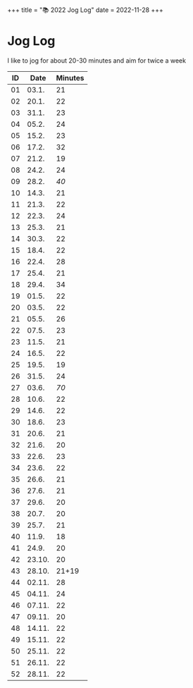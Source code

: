 +++
title = "📚 2022 Jog Log"
date = 2022-11-28
+++

# Jog Log

I like to jog for about 20-30 minutes and aim for twice a week

| ID | Date   | Minutes |
|----|--------|---------|
| 01 | 03.1.  | 21      |
| 02 | 20.1.  | 22      |
| 03 | 31.1.  | 23      |
| 04 | 05.2.  | 24      |
| 05 | 15.2.  | 23      |
| 06 | 17.2.  | 32      |
| 07 | 21.2.  | 19      |
| 08 | 24.2.  | 24      |
| 09 | 28.2.  | *40*    |
| 10 | 14.3.  | 21      |
| 11 | 21.3.  | 22      |
| 12 | 22.3.  | 24      |
| 13 | 25.3.  | 21      |
| 14 | 30.3.  | 22      |
| 15 | 18.4.  | 22      |
| 16 | 22.4.  | 28      |
| 17 | 25.4.  | 21      |
| 18 | 29.4.  | 34      |
| 19 | 01.5.  | 22      |
| 20 | 03.5.  | 22      |
| 21 | 05.5.  | 26      |
| 22 | 07.5.  | 23      |
| 23 | 11.5.  | 21      |
| 24 | 16.5.  | 22      |
| 25 | 19.5.  | 19      |
| 26 | 31.5.  | 24      |
| 27 | 03.6.  | *70*    |
| 28 | 10.6.  | 22      |
| 29 | 14.6.  | 22      |
| 30 | 18.6.  | 23      |
| 31 | 20.6.  | 21      |
| 32 | 21.6.  | 20      |
| 33 | 22.6.  | 23      |
| 34 | 23.6.  | 22      |
| 35 | 26.6.  | 21      |
| 36 | 27.6.  | 21      |
| 37 | 29.6.  | 20      |
| 38 | 20.7.  | 20      |
| 39 | 25.7.  | 21      |
| 40 | 11.9.  | 18      |
| 41 | 24.9.  | 20      |
| 42 | 23.10. | 20      |
| 43 | 28.10. | 21+19   |
| 44 | 02.11. | 28      |
| 45 | 04.11. | 24      |
| 46 | 07.11. | 22      |
| 47 | 09.11. | 20      |
| 48 | 14.11. | 22      |
| 49 | 15.11. | 22      |
| 50 | 25.11. | 22      |
| 51 | 26.11. | 22      |
| 52 | 28.11. | 22      |


